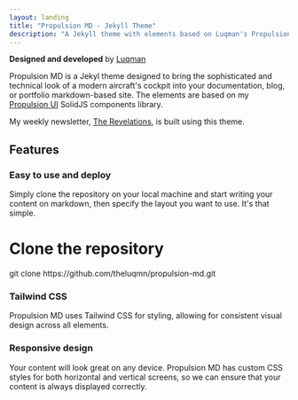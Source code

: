 ```yaml
---
layout: landing
title: "Propulsion MD - Jekyll Theme"
description: "A Jekyll theme with elements based on Luqman's Propulsion UI SolidJS components library."
---
```


**Designed and developed** by [Luqman](https://theluqmn.github.io)

Propulsion MD is a Jekyl theme designed to bring the sophisticated and technical look of a modern aircraft's cockpit into your documentation, blog, or portfolio markdown-based site. The elements are based on my [Propulsion UI](https://github.com/theluqmn/propulsion-ui) SolidJS components library.

My weekly newsletter, [The Revelations](https://theluqmn.github.io/revelations/), is built using this theme.

## Features

### Easy to use and deploy

Simply clone the repository on your local machine and start writing your content on markdown, then specify the layout you want to use. It's that simple.

<div class="p-2 flex flex-col gap-2 rounded-md bg-[rgb(20,20,20)]">
    <h1 classs="text-2xl font-bold">Clone the repository</h1>
    <div class="p-2 rounded-md font-mono bg-[rgb(0,0,0)]">
        git clone https://github.com/theluqmn/propulsion-md.git
    </div>
</div>

### Tailwind CSS

Propulsion MD uses Tailwind CSS for styling, allowing for consistent visual design across all elements.

### Responsive design

Your content will look great on any device. Propulsion MD has custom CSS styles for both horizontal and vertical screens, so we can ensure that your content is always displayed correctly.
